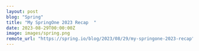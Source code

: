 ```yaml
---
layout: post
blog: "Spring"
title: "My SpringOne 2023 Recap  "
date: 2023-08-29T00:00:00Z
image: images/spring.png
remote_url: "https://spring.io/blog/2023/08/29/my-springone-2023-recap"
---
```


